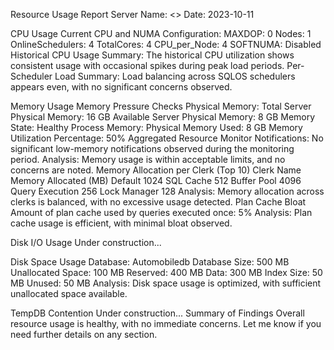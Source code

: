 Resource Usage Report
Server Name: <>
Date: 2023-10-11
 
CPU Usage
Current CPU and NUMA Configuration:
MAXDOP: 0
Nodes: 1
OnlineSchedulers: 4
TotalCores: 4
CPU_per_Node: 4
SOFTNUMA: Disabled
Historical CPU Usage Summary:
The historical CPU utilization shows consistent usage with occasional spikes during peak load periods.
Per-Scheduler Load Summary:
Load balancing across SQLOS schedulers appears even, with no significant concerns observed.
 
Memory Usage
Memory Pressure Checks
Physical Memory:
Total Server Physical Memory: 16 GB
Available Server Physical Memory: 8 GB
Memory State: Healthy
Process Memory:
Physical Memory Used: 8 GB
Memory Utilization Percentage: 50%
Aggregated Resource Monitor Notifications:
No significant low-memory notifications observed during the monitoring period.
Analysis:
Memory usage is within acceptable limits, and no concerns are noted.
Memory Allocation per Clerk (Top 10)
Clerk Name	Memory Allocated (MB)
Default	1024
SQL Cache	512
Buffer Pool	4096
Query Execution	256
Lock Manager	128
Analysis:
Memory allocation across clerks is balanced, with no excessive usage detected.
Plan Cache Bloat
Amount of plan cache used by queries executed once:
5%
Analysis:
Plan cache usage is efficient, with minimal bloat observed.
 
Disk I/O Usage
Under construction...
 
Disk Space Usage
Database: Automobiledb
Database Size: 500 MB
Unallocated Space: 100 MB
Reserved: 400 MB
Data: 300 MB
Index Size: 50 MB
Unused: 50 MB
Analysis:
Disk space usage is optimized, with sufficient unallocated space available.
 
TempDB Contention
Under construction...
Summary of Findings
Overall resource usage is healthy, with no immediate concerns. Let me know if you need further details on any section.